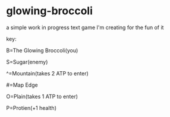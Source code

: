 # glowing-broccoli
a simple work in progress text game I'm creating for the fun of it

key:

B=The Glowing Broccoli(you)

S=Sugar(enemy)

^=Mountain(takes 2 ATP to enter)

#=Map Edge

O=Plain(takes 1 ATP to enter)

P=Protien(+1 health)
